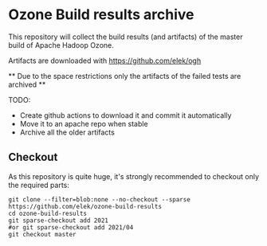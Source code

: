# Ozone Build results archive

This repository will collect the build results (and artifacts) of the master build of Apache Hadoop Ozone.

Artifacts are downloaded with https://github.com/elek/ogh

** Due to the space restrictions only the artifacts of the failed tests are archived **

TODO:

  * Create github actions to download it and commit it automatically
  * Move it to an apache repo when stable
  * Archive all the older artifacts

## Checkout

As this repository is quite huge, it's strongly recommended to checkout only the required parts:

```
git clone --filter=blob:none --no-checkout --sparse https://github.com/elek/ozone-build-results
cd ozone-build-results
git sparse-checkout add 2021
#or git sparse-checkout add 2021/04
git checkout master
```

